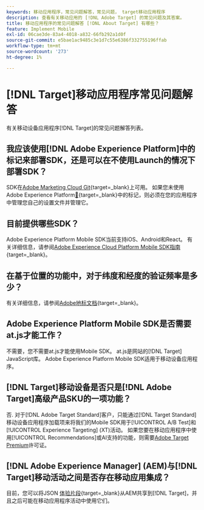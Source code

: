 ```yaml
---
keywords: 移动应用程序，常见问题解答，常见问题， target移动应用程序
description: 查看有关移动应用的 [!DNL Adobe Target] 的常见问题及其答案。
title: 移动应用程序的常见问题解答 [!DNL About Target] 有哪些？
feature: Implement Mobile
exl-id: 06cae3de-83a4-4018-a832-66fb292a1d0f
source-git-commit: e5bae1ac9485c3e1d7c55e6386f332755196ffab
workflow-type: tm+mt
source-wordcount: '273'
ht-degree: 1%

---
```


# [!DNL Target]移动应用程序常见问题解答

有关移动设备应用程序[!DNL Target]的常见问题解答列表。

## 我应该使用[!DNL Adobe Experience Platform]中的标记来部署SDK，还是可以在不使用Launch的情况下部署SDK？

SDK在[Adobe Marketing Cloud Git](https://github.com/Adobe-Marketing-Cloud/acp-sdks/){target=_blank}上可用。 如果您未使用Adobe Experience Platform[&#128279;](https://experienceleague.adobe.com/docs/experience-platform/tags/home.html){target=_blank}中的标记，则必须在您的应用程序中管理您自己的设置文件并管理它。

## 目前提供哪些SDK？

Adobe Experience Platform Mobile SDK当前支持iOS、Android和React。 有关详细信息，请参阅[Adobe Experience Cloud Platform Mobile SDK指南](https://experienceleague.adobe.com/docs/mobile.html){target=_blank}。

## 在基于位置的功能中，对于纬度和经度的验证频率是多少？

有关详细信息，请参阅[Adobe地标文档](https://experienceleague.adobe.com/docs/places/using/home.html){target=_blank}。

## Adobe Experience Platform Mobile SDK是否需要at.js才能工作？

不需要，您不需要at.js才能使用Mobile SDK。 at.js是网站的[!DNL Target] JavaScript库。 Adobe Experience Platform Mobile SDK适用于移动设备应用程序。

## [!DNL Target]移动设备是否只是[!DNL Adobe Target]高级产品SKU的一项功能？

否. 对于[!DNL Adobe Target Standard]客户，只能通过[!DNL Target Standard]移动设备应用程序加载项来将我们的Mobile SDK用于[!UICONTROL A/B Test]和[!UICONTROL Experience Targeting] (XT)活动。 如果您要在移动应用程序中使用[!UICONTROL Recommendations]或AI支持的功能，则需要[Adobe Target Premium](https://experienceleague.adobe.com/docs/target/using/introduction/intro.html#premium)许可证。

## [!DNL Adobe Experience Manager] (AEM)与[!DNL Target]移动活动之间是否存在移动应用集成？

目前，您可以将JSON [体验片段](https://experienceleague.adobe.com/docs/target/using/experiences/offers/aem-experience-fragments.html){target=_blank}从AEM共享到[!DNL Target]，并且之后可能在移动应用程序活动中使用它们。
